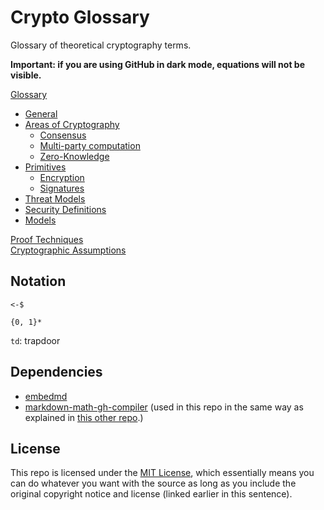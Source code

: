 # Crypto Glossary
Glossary of theoretical cryptography terms.

**Important: if you are using GitHub in dark mode, equations will not be visible.**

[Glossary](glossary.md)  
- [General](glossary.md#general)
- [Areas of Cryptography](glossary.md#areas-of-cryptography)
    - [Consensus](subareas/consensus.md)
    - [Multi-party computation](subareas/mpc.md)   
    - [Zero-Knowledge](subareas/zk.md)
- [Primitives](glossary.md#cryptographic-primitives)
    - [Encryption](primitives/encryption.md)
    - [Signatures](primitives/signatures.md)
- [Threat Models](glossary.md#threat-models)
- [Security Definitions](glossary.md#security-definitions--notions)
- [Models](glossary.md#models)

[Proof Techniques](proofs.md)  
[Cryptographic Assumptions](assumptions.md)

## Notation

`<-$`

`{0, 1}*`

`td`: trapdoor

## Dependencies

- [embedmd](https://github.com/kylepollina/embedmd)
- [markdown-math-gh-compiler](https://github.com/jeremy-rifkin/markdown-math-gh-compiler) (used in this repo in the same way as explained in [this other repo](https://github.com/nglaeser/gh-md-test/).)

## License

This repo is licensed under the [MIT License](https://github.com/nglaeser/crypto-glossary/blob/main/LICENSE), which essentially means you can do whatever you want with the source as long as you include the original copyright notice and license (linked earlier in this sentence).